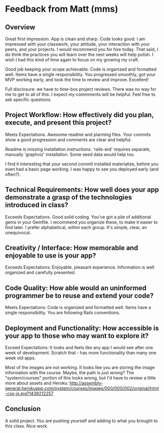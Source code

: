 # Feedback from Matt (mms)

## Overview

Great first impression.  App is clean and sharp.  Code looks good.  I am impressed with your classwork, your attitude, your interaction with your peers, and your projects.  I would recommend you for hire today.  That said, I do think the practices you will learn over the next weeks will help polish.  I wish I had this kind of time again to focus on my growing my craft.

Good job keeping your scope achievable.  Code is organized and formatted well.  Items have a single responsibility.  You progressed smoothly, got your MVP working early, and took the time to review and improve. Excellent!

Full disclosure: we have to time-box project reviews. There was no way for me to get to all of this.  I expect my commments will be helpful.  Feel free to ask specific questions.

## Project Workflow: How effectively did you plan, execute, and present this project?

Meets Expectations.  Awesome readme and planning files.  Your commits show a good progression and comments are clear and helpful.

Readme is missing installation instructions.  'rails-erd' requires separate, manually 'graphviz' installation.  Some seed data would help too.

I find it interesting that your second commit installed materialize, before you even had a basic page working. I was happy to see you deployed early (and often?).


## Technical Requirements: How well does your app demonstrate a grasp of the technologies introduced in class?

Exceeds Expectations.  Good solid coding.  You've got a pile of additional gems in your Gemfile.  I recommend you organize these, to make it easier to find later.  I prefer alphabetical, within each group.  It's simple, clear, an unequivocal.

## Creativity / Interface: How memorable and enjoyable to use is your app?

Exceeds Expectations: Enjoyable, pleasant experience.  Information is well organized and carefully presented.  

## Code Quality: How able would an uninformed programmer be to reuse and extend your code?

Meets Expectations: Code is organized and formatted well.  Items have a single responsibility.  You are following Rails conventions.

## Deployment and Functionality: How accessible is your app to those who may want to explore it?

Exceed Expectations: It looks and feels like any app I would see after one week of development.  Scratch that - has more functionality than many one week old apps.  

Most of the images are not working.  It looks like you are storing the image information with the course.  Maybe, the path is just wrong?  The "system/courses" portion of this looks wrong, but I'd have to review a little more about assets and Heroku: http://assembly-general.herokuapp.com/system/courses/images/000/000/002/original/html-css-js.jpg?1439212257

## Conclusion

A solid project.  You are pushing yourself and adding to what you brought to this class.  Nice work.
